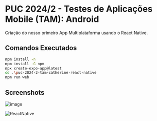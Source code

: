 # PUC 2024/2 - Testes de Aplicações Mobile (TAM): Android

Criação do nosso primeiro App Multiplataforma usando o React Native.

## Comandos Executados

```bash
npm install -n
npm install -G npm
npx create-expo-app@latest
cd .\puc-2024-2-tam-catherine-react-native
npm run web
```

## Screenshots

![image](https://github.com/user-attachments/assets/fd054635-363d-4f5a-b095-d102b5c61170)

![ReactNative](https://github.com/user-attachments/assets/e0df126d-3b96-4572-82f4-6e3038bd710c)
